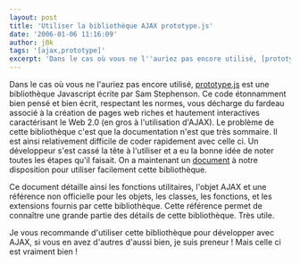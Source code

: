 ```yaml
---
layout: post
title: 'Utiliser la bibliothèque AJAX prototype.js'
date: '2006-01-06 11:16:09'
author: j0k
tags: '[ajax,prototype]'
excerpt: 'Dans le cas où vous ne l''auriez pas encore utilisé, [prototype.js](http://prototype.conio.net/) est une bibliothèque Javascript écrite par Sam Stephenson. Ce code étonnamment bien pensé et bien écrit, respectant les normes, vous décharge du fardeau associé à la création de pages web riches et hautement interactives caractérisant le Web 2.0 (en gros à l''utilisation      ...'
---
```


Dans le cas où vous ne l'auriez pas encore utilisé, [prototype.js](http://prototype.conio.net/) est une bibliothèque Javascript écrite par Sam Stephenson. Ce code étonnamment bien pensé et bien écrit, respectant les normes, vous décharge du fardeau associé à la création de pages web riches et hautement interactives caractérisant le Web 2.0 (en gros à l'utilisation d'AJAX).
Le problème de cette bibliothèque c'est que la documentation n'est que très sommaire. Il est ainsi relativement difficile de coder rapidement avec celle ci. Un développeur s'est cassé la tête à l'utiliser et a eu la bonne idée de noter toutes les étapes qu'il faisait. On a maintenant un [document](http://www.electrolinux.com/traductions/prototype.js.html) à notre disposition pour utiliser facilement cette bibliothèque.

Ce document détaille ainsi les fonctions utilitaires, l'objet AJAX et une référence non officielle pour les objets, les classes, les fonctions, et les extensions fournis par cette bibliothèque. Cette référence permet de connaître une grande partie des détails de cette bibliothèque. Très utile.

Je vous recommande d'utiliser cette bibliothèque pour développer avec AJAX, si vous en avez d'autres d'aussi bien, je suis preneur !   Mais celle ci est vraiment bien !
